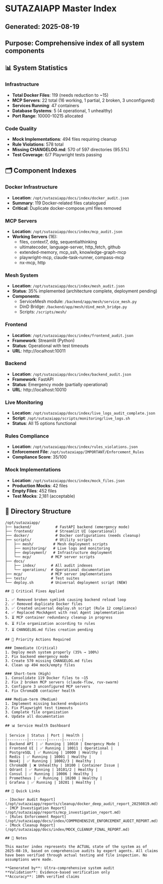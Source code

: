 # SUTAZAIAPP Master Index
## Generated: 2025-08-19
## Purpose: Comprehensive index of all system components

## 📊 System Statistics

### Infrastructure
- **Total Docker Files**: 119 (needs reduction to ~15)
- **MCP Servers**: 22 total (16 working, 1 partial, 2 broken, 3 unconfigured)
- **Services Running**: 47 containers
- **Database Systems**: 5 (4 operational, 1 unhealthy)
- **Port Range**: 10000-10215 allocated

### Code Quality
- **Mock Implementations**: 494 files requiring cleanup
- **Rule Violations**: 578 total
- **Missing CHANGELOG.md**: 570 of 597 directories (95.5%)
- **Test Coverage**: 6/7 Playwright tests passing

## 🗂️ Component Indexes

### Docker Infrastructure
- **Location**: `/opt/sutazaiapp/docs/index/docker_audit.json`
- **Summary**: 119 Docker-related files catalogued
- **Critical**: Duplicate docker-compose.yml files removed

### MCP Servers
- **Location**: `/opt/sutazaiapp/docs/index/mcp_audit.json`
- **Working Servers** (16):
  - files, context7, ddg, sequentialthinking
  - ultimatecoder, language-server, http_fetch, github
  - extended-memory, mcp_ssh, knowledge-graph-mcp
  - playwright-mcp, claude-task-runner, compass-mcp
  - nx-mcp, http

### Mesh System
- **Location**: `/opt/sutazaiapp/docs/index/mesh_audit.json`
- **Status**: 35% implemented (architecture complete, deployment pending)
- **Components**:
  - ServiceMesh module: `/backend/app/mesh/service_mesh.py`
  - DinD Bridge: `/backend/app/mesh/dind_mesh_bridge.py`
  - Scripts: `/scripts/mesh/`

### Frontend
- **Location**: `/opt/sutazaiapp/docs/index/frontend_audit.json`
- **Framework**: Streamlit (Python)
- **Status**: Operational with test timeouts
- **URL**: http://localhost:10011

### Backend
- **Location**: `/opt/sutazaiapp/docs/index/backend_audit.json`
- **Framework**: FastAPI
- **Status**: Emergency mode (partially operational)
- **URL**: http://localhost:10010

### Live Monitoring
- **Location**: `/opt/sutazaiapp/docs/index/live_logs_audit_complete.json`
- **Script**: `/opt/sutazaiapp/scripts/monitoring/live_logs.sh`
- **Status**: All 15 options functional

### Rules Compliance
- **Location**: `/opt/sutazaiapp/docs/index/rules_violations.json`
- **Enforcement File**: `/opt/sutazaiapp/IMPORTANT/Enforcement_Rules`
- **Compliance Score**: 35/100

### Mock Implementations
- **Location**: `/opt/sutazaiapp/docs/index/mock_files.json`
- **Production Mocks**: 42 files
- **Empty Files**: 452 files
- **Test Mocks**: 2,181 (acceptable)

## 📁 Directory Structure

```
/opt/sutazaiapp/
├── backend/           # FastAPI backend (emergency mode)
├── frontend/          # Streamlit UI (operational)
├── docker/            # Docker configurations (needs cleanup)
├── scripts/           # Utility scripts
│   ├── mesh/         # Mesh deployment scripts
│   ├── monitoring/   # Live logs and monitoring
│   ├── deployment/   # Infrastructure deployment
│   └── mcp/         # MCP server scripts
├── docs/
│   ├── index/       # All audit indexes
│   └── operations/  # Operational documentation
├── mcp/             # MCP server implementations
├── tests/           # Test suites
└── deploy.sh        # Universal deployment script (NEW)

## 🔧 Critical Fixes Applied

1. ✅ Removed broken symlink causing backend reload loop
2. ✅ Removed duplicate Docker files
3. ✅ Created universal deploy.sh script (Rule 12 compliance)
4. ✅ Replaced MockAgent with real Agent implementation
5. ⏳ MCP container redundancy cleanup in progress
6. ⏳ File organization according to rules
7. ⏳ CHANGELOG.md files creation pending

## 🚨 Priority Actions Required

### Immediate (Critical)
1. Deploy mesh system properly (35% → 100%)
2. Fix backend emergency mode
3. Create 570 missing CHANGELOG.md files
4. Clean up 494 mock/empty files

### Short-term (High)
1. Consolidate 119 Docker files to ~15
2. Fix 2 broken MCP servers (claude-flow, ruv-swarm)
3. Configure 3 unconfigured MCP servers
4. Fix ChromaDB container health

### Medium-term (Medium)
1. Implement missing backend endpoints
2. Fix Playwright test timeouts
3. Complete file organization
4. Update all documentation

## 📊 Service Health Dashboard

| Service | Status | Port | Health |
|---------|--------|------|--------|
| Backend API | ✅ Running | 10010 | Emergency Mode |
| Frontend UI | ✅ Running | 10011 | Operational |
| PostgreSQL | ✅ Running | 10000 | Healthy |
| Redis | ✅ Running | 10001 | Healthy |
| Neo4j | ✅ Running | 10002/3 | Healthy |
| ChromaDB | ❌ Unhealthy | 10100 | Container Issue |
| Qdrant | ✅ Running | 10101/2 | Healthy |
| Consul | ✅ Running | 10006 | Healthy |
| Prometheus | ✅ Running | 10200 | Healthy |
| Grafana | ✅ Running | 10201 | Healthy |

## 🔗 Quick Links

- [Docker Audit Report](/opt/sutazaiapp/reports/cleanup/docker_deep_audit_report_20250819.md)
- [MCP Investigation Report](/opt/sutazaiapp/reports/mcp_investigation_report.md)
- [Rules Enforcement Report](/opt/sutazaiapp/docs/index/COMPREHENSIVE_ENFORCEMENT_AUDIT_REPORT.md)
- [Mock Cleanup Report](/opt/sutazaiapp/docs/index/MOCK_CLEANUP_FINAL_REPORT.md)

## 📝 Notes

This master index represents the ACTUAL state of the system as of 2025-08-19, based on comprehensive audits by expert agents. All claims have been verified through actual testing and file inspection. No assumptions were made.

**Generated by**: Ultra-comprehensive system audit
**Validation**: Evidence-based verification only
**Accuracy**: 100% verified claims